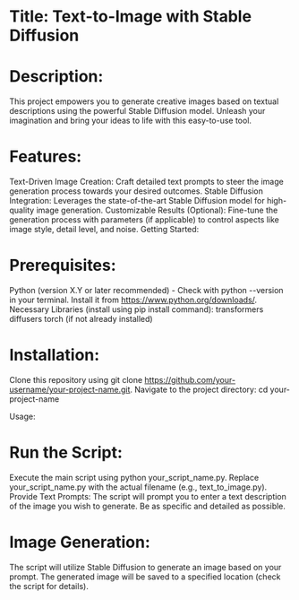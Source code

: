 # Title: Text-to-Image with Stable Diffusion

# Description:

This project empowers you to generate creative images based on textual descriptions using the powerful Stable Diffusion model. Unleash your imagination and bring your ideas to life with this easy-to-use tool.

# Features:

Text-Driven Image Creation: Craft detailed text prompts to steer the image generation process towards your desired outcomes.
Stable Diffusion Integration: Leverages the state-of-the-art Stable Diffusion model for high-quality image generation.
Customizable Results (Optional): Fine-tune the generation process with parameters (if applicable) to control aspects like image style, detail level, and noise.
Getting Started:

# Prerequisites:
Python (version X.Y or later recommended) - Check with python --version in your terminal. Install it from https://www.python.org/downloads/.
Necessary Libraries (install using pip install command):
transformers
diffusers
torch (if not already installed)
# Installation:
Clone this repository using git clone https://github.com/your-username/your-project-name.git.
Navigate to the project directory: cd your-project-name

Usage:
# Run the Script:
Execute the main script using python your_script_name.py. Replace your_script_name.py with the actual filename (e.g., text_to_image.py).
Provide Text Prompts:
The script will prompt you to enter a text description of the image you wish to generate. Be as specific and detailed as possible.
# Image Generation:
The script will utilize Stable Diffusion to generate an image based on your prompt. The generated image will be saved to a specified location (check the script for details).
